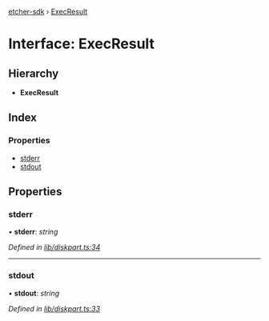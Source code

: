 [etcher-sdk](../README.md) › [ExecResult](execresult.md)

# Interface: ExecResult

## Hierarchy

* **ExecResult**

## Index

### Properties

* [stderr](execresult.md#stderr)
* [stdout](execresult.md#stdout)

## Properties

###  stderr

• **stderr**: *string*

*Defined in [lib/diskpart.ts:34](https://github.com/balena-io-modules/etcher-sdk/blob/d8a6f65/lib/diskpart.ts#L34)*

___

###  stdout

• **stdout**: *string*

*Defined in [lib/diskpart.ts:33](https://github.com/balena-io-modules/etcher-sdk/blob/d8a6f65/lib/diskpart.ts#L33)*
